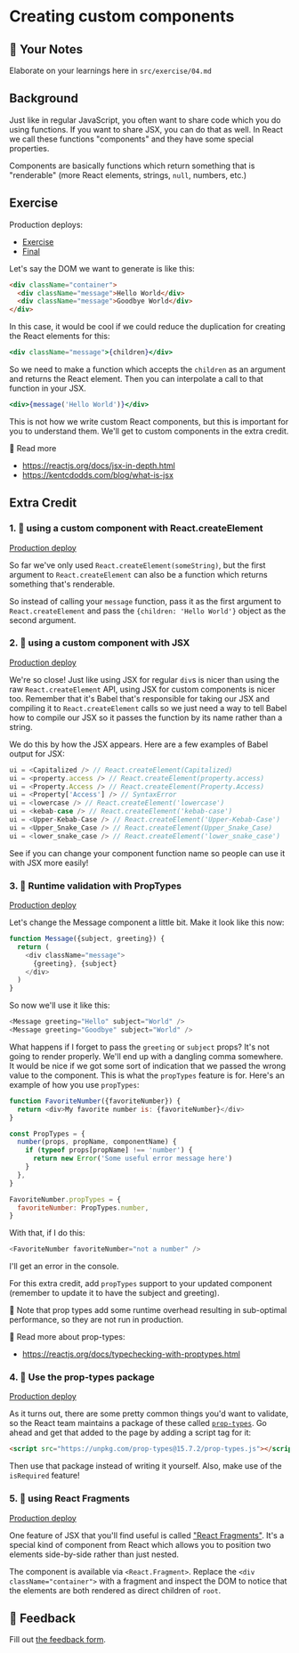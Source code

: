 # Creating custom components

## 📝 Your Notes

Elaborate on your learnings here in `src/exercise/04.md`

## Background

Just like in regular JavaScript, you often want to share code which you do using
functions. If you want to share JSX, you can do that as well. In React we call
these functions "components" and they have some special properties.

Components are basically functions which return something that is "renderable"
(more React elements, strings, `null`, numbers, etc.)

## Exercise

Production deploys:

- [Exercise](http://react-fundamentals.netlify.app/isolated/exercise/04.html)
- [Final](http://react-fundamentals.netlify.app/isolated/final/04.html)

Let's say the DOM we want to generate is like this:

```html
<div className="container">
  <div className="message">Hello World</div>
  <div className="message">Goodbye World</div>
</div>
```

In this case, it would be cool if we could reduce the duplication for creating
the React elements for this:

```jsx
<div className="message">{children}</div>
```

So we need to make a function which accepts the `children` as an argument and
returns the React element. Then you can interpolate a call to that function in
your JSX.

```jsx
<div>{message('Hello World')}</div>
```

This is not how we write custom React components, but this is important for you
to understand them. We'll get to custom components in the extra credit.

📜 Read more

- https://reactjs.org/docs/jsx-in-depth.html
- https://kentcdodds.com/blog/what-is-jsx

## Extra Credit

### 1. 💯 using a custom component with React.createElement

[Production deploy](http://react-fundamentals.netlify.app/isolated/final/04.extra-1.html)

So far we've only used `React.createElement(someString)`, but the first argument
to `React.createElement` can also be a function which returns something that's
renderable.

So instead of calling your `message` function, pass it as the first argument to
`React.createElement` and pass the `{children: 'Hello World'}` object as the
second argument.

### 2. 💯 using a custom component with JSX

[Production deploy](http://react-fundamentals.netlify.app/isolated/final/04.extra-2.html)

We're so close! Just like using JSX for regular `div`s is nicer than using the
raw `React.createElement` API, using JSX for custom components is nicer too.
Remember that it's Babel that's responsible for taking our JSX and compiling it
to `React.createElement` calls so we just need a way to tell Babel how to
compile our JSX so it passes the function by its name rather than a string.

We do this by how the JSX appears. Here are a few examples of Babel output for
JSX:

```javascript
ui = <Capitalized /> // React.createElement(Capitalized)
ui = <property.access /> // React.createElement(property.access)
ui = <Property.Access /> // React.createElement(Property.Access)
ui = <Property['Access'] /> // SyntaxError
ui = <lowercase /> // React.createElement('lowercase')
ui = <kebab-case /> // React.createElement('kebab-case')
ui = <Upper-Kebab-Case /> // React.createElement('Upper-Kebab-Case')
ui = <Upper_Snake_Case /> // React.createElement(Upper_Snake_Case)
ui = <lower_snake_case /> // React.createElement('lower_snake_case')
```

See if you can change your component function name so people can use it with JSX
more easily!

### 3. 💯 Runtime validation with PropTypes

[Production deploy](http://react-fundamentals.netlify.app/isolated/final/04.extra-3.html)

Let's change the Message component a little bit. Make it look like this now:

```javascript
function Message({subject, greeting}) {
  return (
    <div className="message">
      {greeting}, {subject}
    </div>
  )
}
```

So now we'll use it like this:

```javascript
<Message greeting="Hello" subject="World" />
<Message greeting="Goodbye" subject="World" />
```

What happens if I forget to pass the `greeting` or `subject` props? It's not
going to render properly. We'll end up with a dangling comma somewhere. It would
be nice if we got some sort of indication that we passed the wrong value to the
component. This is what the `propTypes` feature is for. Here's an example of how
you use `propTypes`:

```javascript
function FavoriteNumber({favoriteNumber}) {
  return <div>My favorite number is: {favoriteNumber}</div>
}

const PropTypes = {
  number(props, propName, componentName) {
    if (typeof props[propName] !== 'number') {
      return new Error('Some useful error message here')
    }
  },
}

FavoriteNumber.propTypes = {
  favoriteNumber: PropTypes.number,
}
```

With that, if I do this:

```javascript
<FavoriteNumber favoriteNumber="not a number" />
```

I'll get an error in the console.

For this extra credit, add `propTypes` support to your updated component
(remember to update it to have the subject and greeting).

🦉 Note that prop types add some runtime overhead resulting in sub-optimal
performance, so they are not run in production.

📜 Read more about prop-types:

- https://reactjs.org/docs/typechecking-with-proptypes.html

### 4. 💯 Use the prop-types package

[Production deploy](http://react-fundamentals.netlify.app/isolated/final/04.extra-4.html)

As it turns out, there are some pretty common things you'd want to validate, so
the React team maintains a package of these called
[`prop-types`](https://npm.im/prop-types). Go ahead and get that added to the
page by adding a script tag for it:

```html
<script src="https://unpkg.com/prop-types@15.7.2/prop-types.js"></script>
```

Then use that package instead of writing it yourself. Also, make use of the
`isRequired` feature!

### 5. 💯 using React Fragments

[Production deploy](http://react-fundamentals.netlify.app/isolated/final/04.extra-5.html)

One feature of JSX that you'll find useful is called
["React Fragments"](https://reactjs.org/docs/fragments.html). It's a special
kind of component from React which allows you to position two elements
side-by-side rather than just nested.

The component is available via `<React.Fragment>`. Replace the
`<div className="container">` with a fragment and inspect the DOM to notice that
the elements are both rendered as direct children of `root`.

## 🦉 Feedback

Fill out
[the feedback form](https://ws.kcd.im/?ws=React%20Fundamentals%20%E2%9A%9B&e=04%3A%20Creating%20custom%20components&em=anandsimmy7%40gmail.com).
